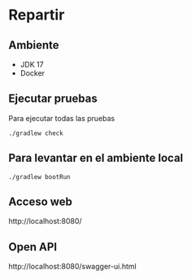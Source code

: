 # Repartir

## Ambiente

 * JDK 17
 * Docker

## Ejecutar pruebas

Para ejecutar todas las pruebas

```
./gradlew check
```

## Para levantar en el ambiente local

```
./gradlew bootRun
```
## Acceso web

http://localhost:8080/

## Open API

http://localhost:8080/swagger-ui.html

##